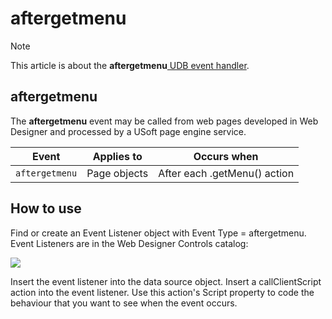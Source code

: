 # aftergetmenu



> [!NOTE]
> This article is about the **aftergetmenu**[ UDB event handler](/docs/Web%20and%20app%20UIs/UDB%20Events).

## **aftergetmenu**

The **aftergetmenu** event may be called from web pages developed in Web Designer and processed by a USoft page engine service.

|**Event**|**Applies to**|**Occurs when**|
|--------|--------|--------|
|`aftergetmenu`|Page objects|			After each .getMenu() action			|



## How to use

Find or create an Event Listener object with Event Type = aftergetmenu. Event Listeners are in the Web Designer Controls catalog:

![](/api/Web%20and%20app%20UIs/UDB%20Events/assets/ff8672be-ff07-426e-ba7e-0ecf37444b63.png)

Insert the event listener into the data source object. Insert a callClientScript action into the event listener. Use this action's Script property to code the behaviour that you want to see when the event occurs.